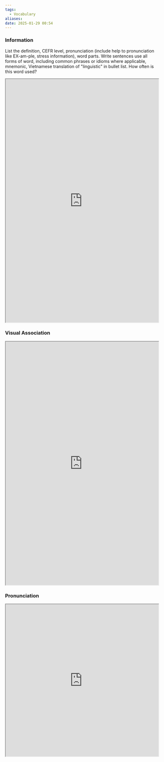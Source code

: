 ```yaml
---
tags:
  - Vocabulary
aliases:
date: 2025-01-29 00:54
---
```

### Information

List the definition, CEFR level, pronunciation (include help to pronunciation like EX-am-ple, stress information), word parts. Write sentences use all forms of word, including common phrases or idioms where applicable, mnemonic, Vietnamese translation of "linguistic" in bullet list. How often is this word used?

<iframe
    height="800"
    width="100%"
    style="padding: 0; margin: 0;"
    src="https://www.perplexity.ai">
</iframe>

### Visual Association

<iframe
    height="800"
    width="100%"
    style="padding: 0; margin: 0;"
    src="https://www.google.com/search?tbm=isch&q=linguistic">
</iframe>

### Pronunciation

<iframe
    height="500"
    width="100%"
    style="padding: 0; margin: 0;"
    src="https://www.google.com/search?q=how+to+pronounce+linguistic&hl=en">
</iframe>
